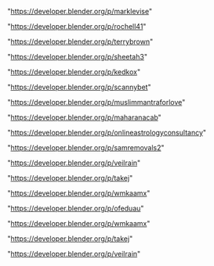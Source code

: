 "https://developer.blender.org/p/marklevise"

"https://developer.blender.org/p/rochell41"

"https://developer.blender.org/p/terrybrown"

"https://developer.blender.org/p/sheetah3"

"https://developer.blender.org/p/kedkox"

"https://developer.blender.org/p/scannybet"

"https://developer.blender.org/p/muslimmantraforlove"

"https://developer.blender.org/p/maharanacab"

"https://developer.blender.org/p/onlineastrologyconsultancy"

"https://developer.blender.org/p/samremovals2"

"https://developer.blender.org/p/veilrain"

"https://developer.blender.org/p/takej"

"https://developer.blender.org/p/wmkaamx"

"https://developer.blender.org/p/ofeduau"

 
"https://developer.blender.org/p/wmkaamx"


"https://developer.blender.org/p/takej"


"https://developer.blender.org/p/veilrain"


 
